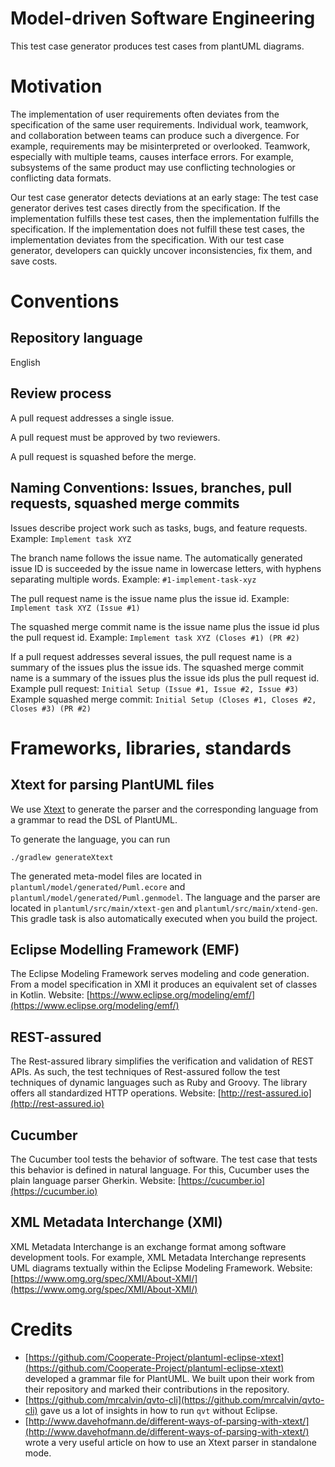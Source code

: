 # Model-driven Software Engineering
This test case generator produces test cases from plantUML diagrams.

# Motivation
The implementation of user requirements often deviates from the specification of the same user requirements. 
Individual work, teamwork, and collaboration between teams can produce such a divergence. 
For example, requirements may be misinterpreted or overlooked. 
Teamwork, especially with multiple teams, causes interface errors. 
For example, subsystems of the same product may use conflicting technologies or conflicting data formats.

Our test case generator detects deviations at an early stage: 
The test case generator derives test cases directly from the specification. 
If the implementation fulfills these test cases, then the implementation fulfills the specification. 
If the implementation does not fulfill these test cases, the implementation deviates from the specification. 
With our test case generator, developers can quickly uncover inconsistencies, fix them, and save costs.

# Conventions
## Repository language
English

## Review process
A pull request addresses a single issue. 

A pull request must be approved by two reviewers.

A pull request is squashed before the merge.

## Naming Conventions: Issues, branches, pull requests, squashed merge commits
Issues describe project work such as tasks, bugs, and feature requests. 
Example: ```Implement task XYZ```

The branch name follows the issue name. 
The automatically generated issue ID is succeeded by the issue name in lowercase letters, with hyphens separating multiple words.
Example: ```#1-implement-task-xyz```

The pull request name is the issue name plus the issue id.
Example: ```Implement task XYZ (Issue #1)```

The squashed merge commit name is the issue name plus the issue id plus the pull request id. 
Example: ```Implement task XYZ (Closes #1) (PR #2)```

If a pull request addresses several issues, the pull request name is a summary of the issues plus the issue ids.
The squashed merge commit name is a summary of the issues plus the issue ids plus the pull request id.
Example pull request: ```Initial Setup (Issue #1, Issue #2, Issue #3)```
Example squashed merge commit: ```Initial Setup (Closes #1, Closes #2, Closes #3) (PR #2)```

# Frameworks, libraries, standards

## Xtext for parsing PlantUML files
We use [Xtext](https://www.eclipse.org/Xtext/) to generate the parser and the corresponding language from a grammar to read the DSL of PlantUML.

To generate the language, you can run
```
./gradlew generateXtext
```
The generated meta-model files are located in `plantuml/model/generated/Puml.ecore` and `plantuml/model/generated/Puml.genmodel`.
The language and the parser are located in `plantuml/src/main/xtext-gen` and `plantuml/src/main/xtend-gen`.
This gradle task is also automatically executed when you build the project.



## Eclipse Modelling Framework (EMF)
The Eclipse Modeling Framework serves modeling and code generation. 
From a model specification in XMI it produces an equivalent set of classes in Kotlin.
Website: [https://www.eclipse.org/modeling/emf/](https://www.eclipse.org/modeling/emf/)

## REST-assured
The Rest-assured library simplifies the verification and validation of REST APIs. 
As such, the test techniques of Rest-assured follow the test techniques of dynamic languages such as Ruby and Groovy. 
The library offers all standardized HTTP operations.
Website: [http://rest-assured.io](http://rest-assured.io)

## Cucumber
The Cucumber tool tests the behavior of software. 
The test case that tests this behavior is defined in natural language. 
For this, Cucumber uses the plain language parser Gherkin.
Website: [https://cucumber.io](https://cucumber.io)

## XML Metadata Interchange (XMI)
XML Metadata Interchange is an exchange format among software development tools. 
For example, XML Metadata Interchange represents UML diagrams textually within the Eclipse Modeling Framework.
Website: [https://www.omg.org/spec/XMI/About-XMI/](https://www.omg.org/spec/XMI/About-XMI/)

# Credits
 - [https://github.com/Cooperate-Project/plantuml-eclipse-xtext](https://github.com/Cooperate-Project/plantuml-eclipse-xtext)
   developed a grammar file for PlantUML.
   We built upon their work from their repository and marked their contributions in the repository.
 - [https://github.com/mrcalvin/qvto-cli](https://github.com/mrcalvin/qvto-cli)
   gave us a lot of insights in how to run `qvt` without Eclipse.
 - [http://www.davehofmann.de/different-ways-of-parsing-with-xtext/](http://www.davehofmann.de/different-ways-of-parsing-with-xtext/)
   wrote a very useful article on how to use an Xtext parser in standalone mode.